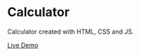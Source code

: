 # Calculator

Calculator created with HTML, CSS and JS.

[Live Demo](https://thomasmdevelopment.github.io/calculator/)